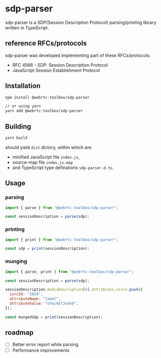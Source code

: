 # sdp-parser

sdp-parser is a SDP(Session Description Protocol) parsing/printing library written in TypeScript.

## reference RFCs/protocols

sdp-parser was developed implementing part of these RFCs/protocols:

- RFC 4566 - SDP: Session Description Protocol
- JavaScript Session Establishment Protocol

## Installation

```sh
npm install @webrtc-toolbox/sdp-parser

// or using yarn
yarn add @webrtc-toolbox/sdp-parser
```

## Building

```sh
yarn build
```

should yield `dist` dictory, within which are:

- minified JavaScript file `index.js`,
- source-map file `index.js.map`
- and TypeScript type definations `sdp-parser.d.ts`.

## Usage
### parsing

```javascript
import { parse } from "@webrtc-toolbox/sdp-parser";

const sessionDescription = parse(sdp);
```

### printing

```javascript
import { print } from "@webrtc-toolbox/sdp-parser";

const sdp = print(sessionDescription);
```

### munging

```javascript
import { parse, print } from "@webrtc-toolbox/sdp-parser";

const sessionDescription = parse(sdp);

sessionDescription.mediaDescription[0].attributes.ssrcs.push({
  ssrcId: "1024",
  attributeName: "label",
  attributeValue: "oTwikEfJsdv0",
});

const mungedSdp = print(sessionDescription);
```

## roadmap

- [ ] Better error report while parsing
- [ ] Performance improvements
